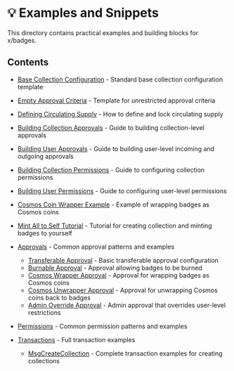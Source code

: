 # 💡 Examples and Snippets

This directory contains practical examples and building blocks for x/badges.

## Contents

-   [Base Collection Configuration](base-collection-details.md) - Standard base collection configuration template
-   [Empty Approval Criteria](empty-approval-criteria.md) - Template for unrestricted approval criteria
-   [Defining Circulating Supply](defining-circulating-supply.md) - How to define and lock circulating supply
-   [Building Collection Approvals](building-collection-approvals.md) - Guide to building collection-level approvals
-   [Building User Approvals](building-user-approvals.md) - Guide to building user-level incoming and outgoing approvals
-   [Building Collection Permissions](building-collection-permissions.md) - Guide to configuring collection permissions
-   [Building User Permissions](building-user-permissions.md) - Guide to configuring user-level permissions
-   [Cosmos Coin Wrapper Example](cosmos-coin-wrapper-example.md) - Example of wrapping badges as Cosmos coins
-   [Mint All to Self Tutorial](mint-all-to-self-tutorial.md) - Tutorial for creating collection and minting badges to yourself

-   [Approvals](approvals/) - Common approval patterns and examples
    -   [Transferable Approval](approvals/transferable-approval.md) - Basic transferable approval configuration
    -   [Burnable Approval](approvals/burnable-approval.md) - Approval allowing badges to be burned
    -   [Cosmos Wrapper Approval](approvals/cosmos-wrapper-approval.md) - Approval for wrapping badges as Cosmos coins
    -   [Cosmos Unwrapper Approval](approvals/cosmos-unwrapper-approval.md) - Approval for unwrapping Cosmos coins back to badges
    -   [Admin Override Approval](approvals/admin-override-approval.md) - Admin approval that overrides user-level restrictions

-   [Permissions](permissions/) - Common permission patterns and examples
-   [Transactions](txs/) - Full transaction examples
    -   [MsgCreateCollection](txs/msgcreatecollection/) - Complete transaction examples for creating collections
